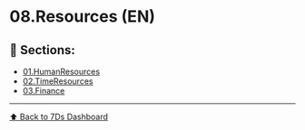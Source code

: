 # 08.Resources (EN)

## 📁 Sections:

- [01.HumanResources](01.HumanResources/README.md)
- [02.TimeResources](02.TimeResources/README.md)
- [03.Finance](03.Finance/README.md)

---
[⬆ Back to 7Ds Dashboard](../README.md)
